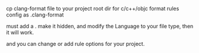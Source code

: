 cp clang-format file to your project root dir for c/c++/objc format rules config as .clang-format

must add a . make it hidden, and modify the Language to your file type, then it will work.

and you can change or add rule options for your project.
